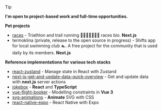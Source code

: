 > [!TIP]
> **I'm open to project-based work and full-time opportunities.**
>


**Pet projects**

- [races](https://github.com/t-i-m-i/races) - Triathlon and trail running 🏊‍♂️🚴🏻‍♂️🏃‍♂️ races bio. **Next.js**
- termoklina (private, release to the open source in progress) - Shifts app for local swimming club 🏊. A free project for the community that is used daily by its members. **Next.js**

**Reference implementations for various tech stacks**
- [react-zustand](https://github.com/t-i-m-i/react-zustand) - Manage state in React with Zustand
- [next-js-get-and-update-data-quick-overview](https://github.com/t-i-m-i/next-js-get-and-update-data-quick-overview) - Get and update data with **next.js** server actions
- [jokebox](https://github.com/t-i-m-i/jokebox) - **React** and **TypeScript**
- [vue-flight-booker](https://github.com/t-i-m-i/vue-flight-booker) - Modelling constraints in **Vue 3**
- [svg-animations](https://github.com/t-i-m-i/vue-flight-booker) - **Animate** SVG with CSS
- [react-native-expo](https://github.com/t-i-m-i/react-native-expo) - React Native with Expo



<!--
**t-i-m-i/t-i-m-i** is a ✨ _special_ ✨ repository because its `README.md` (this file) appears on your GitHub profile.

Here are some ideas to get you started:

- 🔭 I’m currently working on ...
- 🌱 I’m currently learning ...
- 👯 I’m looking to collaborate on ...
- 🤔 I’m looking for help with ...
- 💬 Ask me about ...
- 📫 How to reach me: ...
- 😄 Pronouns: ...
- ⚡ Fun fact: ...
-->
